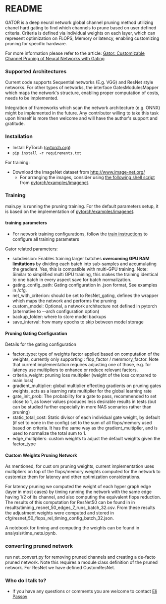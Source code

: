 # README #

GATOR is a deep neural network global channel pruning method utilizing chanel hard gating to find which channels to prune based on user defined criteria. Criteria is defined via individual weights on each layer, which can represent optimization on FLOPS, Memory or latency, enabling customizing pruning for specific hardware. 

For more information please refer to the article: 
[Gator: Customizable Channel Pruning of Neural Networks with Gating](https://link.springer.com/chapter/10.1007/978-3-030-86380-7_5)

### Supported Architectures ###

Current code supports Sequential networks (E.g. VGG) and ResNet style networks. For other types of networks, the interface GatesModulesMapper which maps the network's structure, enabling proper computation of costs, needs to be implemented. 

Integration of frameworks which scan the network architecture (e.g. ONNX) might be implemented in the future. Any contributor willing to take this task upon himself is more then welcome and will have the author's support and gratitude.


### Installation ###

- Install PyTorch ([pytorch.org](http://pytorch.org))
- `pip install -r requirements.txt`

For training:
- Download the ImageNet dataset from http://www.image-net.org/
  - For arranging the images, consider using [the following shell script](https://raw.githubusercontent.com/soumith/imagenetloader.torch/master/valprep.sh) from [pytorch/examples/imagenet](https://github.com/pytorch/examples/tree/master/imagenet).
  

### Training ###

main.py is running the pruning training. For the default parameters setup, it is based on the implementation of [pytorch/examples/imagenet](https://github.com/pytorch/examples/tree/master/imagenet).

#### training parameters ####

* For network training configurations, follow the [train instructions](https://github.com/pytorch/examples/tree/master/imagenet#training) to configure all training parameters

Gator related parameters:
* subdivision: Enables training larger batches **overcoming GPU RAM limitations** by dividing each batch into sub-samples and accumulating the gradient. 
Yes, this is compatible with multi-GPU training. Note: Similar to simplified multi GPU training, this makes the training identical to one batch in every aspect save for batch normailzation.
* gating_config_path: Gating configuration in .json format, See examples in /cfg. 
* net_with_criterion: should be set to ResNet_gating, defines the wrapper which maps the network and performs the pruning
* custom_model: Optional, a network architecture not defined in pytorch (alternative to --arch configuration option)
* backup_folder: where to store model backups
* save_interval: how many epochs to skip between model storage

#### Pruning Gating Configuration ####

Details for the gating configuration

* factor_type: type of weights factor applied based on computation of the weights, currently only supporting : flop_factor / memmory_factor. Note that current implementation requires adjusting one of those, e.g. for latency use multipliers to enhance or reduce relevant factors.
* criteria_weight: pruning loss multiplier (weight of the loss compared to main loss)
* gradient_multiplier: global multiplier effecting gradients on pruning gates weights, acts as a learning rate multiplier for the global learning rate
* gate_init_prob: The probability for a gate to pass, recommended to set close to 1, as lower values produces less desirable results in tests (but can be studied further especially in more NAS scenarios rather than pruning)
* static_total_cost: Static divisor of each individual gate weight, by default (if set to none in the config) set to the sum of all flops/memory used based on criteria. It has the same way as the gradient_multiplier, and is used to normalize the total sum to 1. 
* edge_multipliers: custom weights to adjust the default weights given the factor_type

#### Custom Weights Pruning Network ####

As mentioned, for cust om pruning weights, current implementation uses multipliers on top of the flops/memory weights computed for the network to customize them for latency and other optimization considerations. 

For latency pruning we computed the weight of each hyper graph edge (layer in most cases) by timing running the network with the same edge having 1/2 of its channel, and also computing the equivalent flops reduction.
The results of this computation for ResNet50 can be found in  in results/timinig_resnet_50_edges_7_runs_batch_32.csv. From these results the adjustment weights were computed and stored in cfg/resnet_50_flops_rel_timing_config_batch_32.json.

A notebook for timing and computing the weights can be found in analysis/time_nets.ipynb.


### converting pruned network ###

run net_convert.py for removing pruned channels and creating a de-facto pruned network. Note this requires a module class definition of the pruned network. For ResNet we have defined CustomResNet.



### Who do I talk to? ###

* If you have any questions or comments you are welcome to contact [Eli Passov](mailto:elipassov@gmail.com?subject[GitHub]Gator)
